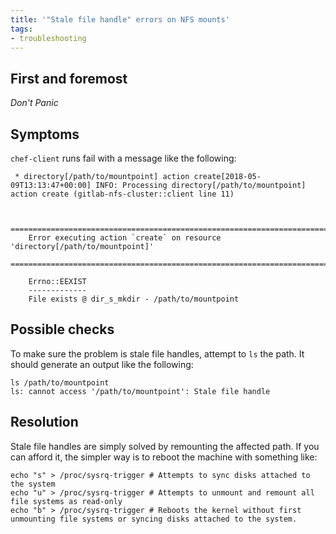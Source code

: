 ```yaml
---
title: '"Stale file handle" errors on NFS mounts'
tags:
- troubleshooting
---
```



## First and foremost

*Don't Panic*

## Symptoms

`chef-client` runs fail with a message like the following:

```
 * directory[/path/to/mountpoint] action create[2018-05-09T13:13:47+00:00] INFO: Processing directory[/path/to/mountpoint] action create (gitlab-nfs-cluster::client line 11)


    ================================================================================
    Error executing action `create` on resource 'directory[/path/to/mountpoint]'
    ================================================================================

    Errno::EEXIST
    -------------
    File exists @ dir_s_mkdir - /path/to/mountpoint
```

## Possible checks

To make sure the problem is stale file handles, attempt to `ls` the path. It
should generate an output like the following:

```
ls /path/to/mountpoint
ls: cannot access '/path/to/mountpoint': Stale file handle
```

## Resolution

Stale file handles are simply solved by remounting the affected path. If you can
afford it, the simpler way is to reboot the machine with something like:

```
echo "s" > /proc/sysrq-trigger # Attempts to sync disks attached to the system
echo "u" > /proc/sysrq-trigger # Attempts to unmount and remount all file systems as read-only
echo "b" > /proc/sysrq-trigger # Reboots the kernel without first unmounting file systems or syncing disks attached to the system.
```
